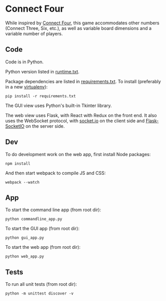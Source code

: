 # Connect Four

While inspired by
[Connect Four](https://en.wikipedia.org/wiki/Connect_Four),
this game accommodates other numbers (Connect Three, Six, etc.),
as well as variable board dimensions and a variable number of players.


## Code

Code is in Python.

Python version listed in [runtime.txt](runtime.txt).

Package dependencies are listed in [requirements.txt](requirements.txt).
To install (preferably in a new [virtualenv](https://virtualenv.pypa.io)):
```
pip install -r requirements.txt
```

The GUI view uses Python's built-in Tkinter library.

The web view uses Flask, with React with Redux on the front end.
It also uses the WebSocket protocol, with
[socket.io](http://socket.io/) on the client side and
[Flask-SocketIO](https://flask-socketio.readthedocs.io/en/latest/) on the
server side.


## Dev

To do development work on the web app, first install Node packages:
```
npm install
```

And then start webpack to compile JS and CSS:
```
webpack --watch
```


## App

To start the command line app (from root dir):
```
python commandline_app.py
```

To start the GUI app (from root dir):
```
python gui_app.py
```

To start the web app (from root dir):
```
python web_app.py
```


## Tests

To run all unit tests (from root dir):
```
python -m unittest discover -v
```
